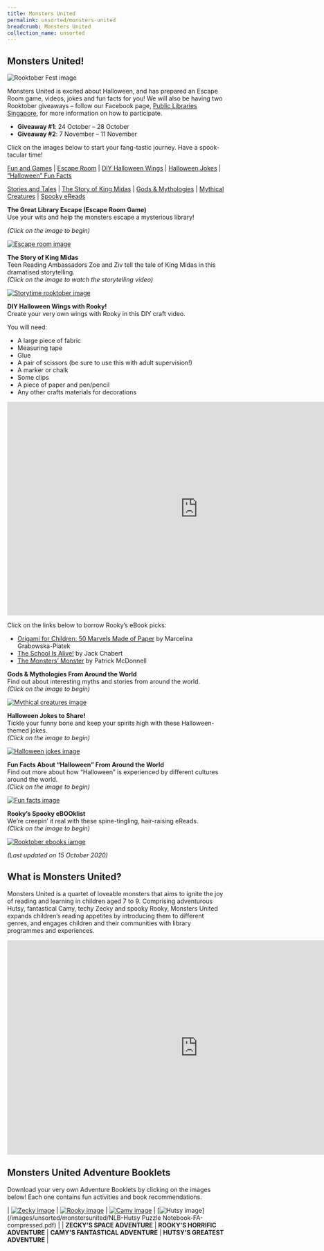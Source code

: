 ```yaml
---
title: Monsters United
permalink: unsorted/monsters-united
breadcrumb: Monsters United
collection_name: unsorted
---
```


## **Monsters United!**

![Rooktober Fest image](/images/unsorted/monstersunited/Rooktober-Page-Header-Updated.png)

Monsters United is excited about Halloween, and has prepared an Escape Room game, videos, jokes and fun facts for you! We will also be having two Rooktober giveaways – follow our Facebook page, [Public Libraries Singapore](https://www.facebook.com/publiclibrarysg/), for more information on how to participate.

* **Giveaway #1**: 24 October – 28 October <br>
* **Giveaway #2**: 7 November – 11 November

Click on the images below to start your fang-tastic journey. Have a spook-tacular time!

[Fun and Games](#fun-and-games) | [Escape Room](#the-great-library-escape-escape-room-game) | [DIY Halloween Wings](#diy-halloween-wings) | [Halloween Jokes](#halloween-jokes) | [“Halloween” Fun Facts](#halloween-fun-facts)

[Stories and Tales](#stories-and-tales) | [The Story of King Midas](#the-story-of-king-midas) | [Gods & Mythologies](#gods-mythologies) | [Mythical Creatures](#mythical-creatures) | [Spooky eReads](#spooky-ereads)


**The Great Library Escape (Escape Room Game)** <br>
Use your wits and help the monsters escape a mysterious library!

_(Click on the image to begin)_

[![Escape room image](/images/unsorted/monstersunited/00.png)](https://www.opinionstage.com/rooktober_escape-room/rooktober-fest-the-great-library-escape)

**The Story of King Midas** <br>
Teen Reading Ambassadors Zoe and Ziv tell the tale of King Midas in this dramatised storytelling. <br>
_(Click on the image to watch the storytelling video)_

[![Storytime rooktober image](/images/unsorted/monstersunited/Rooktober-Storytime.png)](https://www.facebook.com/publiclibrarysg/videos/814990779285352)

**DIY Halloween Wings with Rooky!**  <br>
Create your very own wings with Rooky in this DIY craft video.

You will need:

* A large piece of fabric
* Measuring tape
* Glue
* A pair of scissors (be sure to use this with adult supervision!)
* A marker or chalk
* Some clips
* A piece of paper and pen/pencil
* Any other crafts materials for decorations

<iframe width="880" height="493" src="https://www.youtube.com/embed/01744B7EH_s" frameborder="0" allow="accelerometer; autoplay; clipboard-write; encrypted-media; gyroscope; picture-in-picture" allowfullscreen></iframe>

Click on the links below to borrow Rooky’s eBook picks:

* [Origami for Children: 50 Marvels Made of Paper](http://go.gov.sg/24q2xj) by Marcelina Grabowska-Piatek
* [The School Is Alive!](http://go.gov.sg/eh1aky) by Jack Chabert
* [The Monsters’ Monster](http://go.gov.sg/uoijyc) by Patrick McDonnell

**Gods & Mythologies From Around the World**  <br>
Find out about interesting myths and stories from around the world.  <br>
_(Click on the image to begin)_

[![Mythical creatures image](/images/unsorted/monstersunited/Mythical-Creatures.png)](https://go.gov.sg/nlb-rooktober2020-creatures)

**Halloween Jokes to Share!** <br>
Tickle your funny bone and keep your spirits high with these Halloween-themed jokes.  <br>
_(Click on the image to begin)_

[![Halloween jokes image](/images/unsorted/monstersunited/Jokes.png)](https://go.gov.sg/nlb-rooktoberfest2020-jokes)


**Fun Facts About “Halloween” From Around the World**  <br>
Find out more about how “Halloween” is experienced by different cultures around the world.  <br>
_(Click on the image to begin)_

[![Fun facts image](/images/unsorted/monstersunited/Fun-Facts.png)](https://go.gov.sg/rf-halloweenfacts2020)

**Rooky’s Spooky eBOOklist** <br>
We’re creepin’ it real with these spine-tingling, hair-raising eReads. <br>
_(Click on the image to begin)_

[![Rooktober ebooks iamge](/images/unsorted/monstersunited/Rooktober-eBOOklist.png)](http://www.nlb.gov.sg/discovereads/wp-content/uploads/2020/10/Rooktober-eBooklist.pdf)

_(Last updated on 15 October 2020)_

## **What is Monsters United?**

Monsters United is a quartet of loveable monsters that aims to ignite the joy of reading and learning in children aged 7 to 9. Comprising adventurous Hutsy, fantastical Camy, techy Zecky and spooky Rooky, Monsters United expands children’s reading appetites by introducing them to different genres, and engages children and their communities with library programmes and experiences.

<iframe class="center-youtube" width="880" height="495" src="https://www.youtube.com/embed/Vbr0Pqcbhc0" frameborder="0" allow="accelerometer; autoplay; clipboard-write; encrypted-media; gyroscope; picture-in-picture" allowfullscreen></iframe>

## **Monsters United Adventure Booklets**

Download your very own Adventure Booklets by clicking on the images below! Each one contains fun activities and book recommendations.

| [![Zecky image](/images/unsorted/monstersunited/unnamed.png)](/images/unsorted/monstersunited/NLB_Zecky-Puzzle-Notebook_FA.pdf) | [![Rooky image](/images/unsorted/monstersunited/Rookys-Horrific-Adventure.png)](/images/unsorted/monstersunited/NLB_Rooky-Puzzle-Notebook.pdf) | [![Camy image](/images/unsorted/monstersunited/camys-cver.png)](NLB_Camy-Puzzle-Notebook_FA.pdf) | [![Hutsy image](/images/unsorted/monstersunited/hutsys-cover.png)](/images/unsorted/monstersunited/NLB-Hutsy Puzzle Notebook-FA-compressed.pdf) |
| **ZECKY'S SPACE ADVENTURE** | **ROOKY'S HORRIFIC ADVENTURE** | **CAMY'S FANTASTICAL ADVENTURE** | **HUTSY'S GREATEST ADVENTURE** |